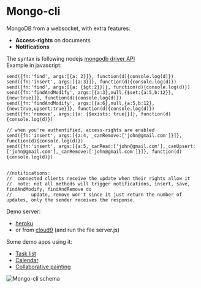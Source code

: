 Mongo-cli
======================

MongoDB from a websocket, with extra features:
 - **Access-rights** on documents
 - **Notifications**

The syntax is following nodejs [mongodb driver API](http://mongodb.github.io/node-mongodb-native/api-generated/collection.html)  
Example in javascript:

    send({fn:'find', args:[{a: 2}]}, function(d){console.log(d)})
    send({fn:'insert', args:[{a:3}]}, function(d){console.log(d)})
    send({fn:'find', args:[{a: {$gt:2}}]}, function(d){console.log(d)})
    send({fn:'findAndModify', args:[{a:3},null,{$set:{a:5,b:12}},{new:true}]}, function(d){console.log(d)})
    send({fn:'findAndModify', args:[{a:6},null,{a:5,b:12},{new:true,upsert:true}]}, function(d){console.log(d)})
    send({fn:'remove', args:[{a: {$exists: true}}]}, function(d){console.log(d)})

    // when you're authentified, access-rights are enabled
    send({fn:'insert', args:[{a:4, _canRemove:['john@gmail.com']}]}, function(d){console.log(d)})
    send({fn:'insert', args:[{a:5,_canRead:['john@gmail.com'],_canUpsert:['john@gmail.com'],_canRemove:['john@gmail.com']}]}, function(d){console.log(d)})


    //notifications:
    //  connected clients receive the update when their rights allow it
    //  note: not all methods will trigger notifications, insert, save, findAndModify, findAndRemove do
    //       update, remove won't since it just return the number of updates, only the sender receives the response.

Demo server:
 - [heroku](http://mongo-cli-nodejs.herokuapp.com/)
 - or from [cloud9](https://c9.io/cytr/mongo-cli-nodejs) (and run the file server.js)

Some demo apps using it:
 - [Task list](http://jsbin.com/EduGeZE/latest)
 - [Calendar](http://jsbin.com/UmUbipa/latest)
 - [Collaborative painting](http://jsbin.com/afiMEWa/latest)


![Mongo-cli schema](https://docs.google.com/drawings/d/1YEbvKHo1urJdJAvtwoEUc8vt3bBeEmspr7b_oJtahQU/pub?w=956&h=555 "Mongo-cli schema")